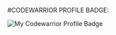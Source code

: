 #CODEWARRIOR PROFILE BADGE:

![My Codewarrior Profile Badge](https://www.codewars.com/users/SVENTRIPIKAL/badges/small)
